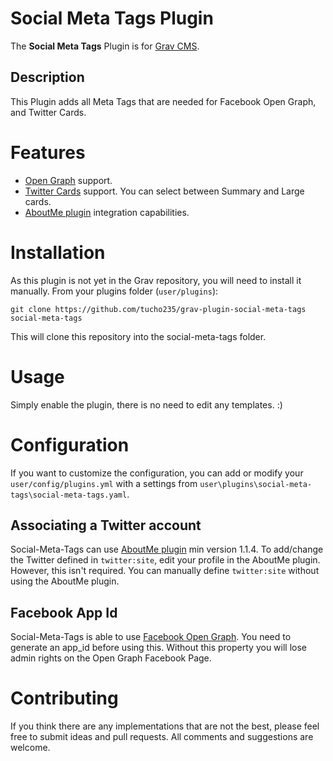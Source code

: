 # Social Meta Tags Plugin

The **Social Meta Tags** Plugin is for [Grav CMS](http://github.com/getgrav/grav).

## Description

This Plugin adds all Meta Tags that are needed for Facebook Open Graph, and Twitter Cards.


# Features

* [Open Graph](http://ogp.me/) support.
* [Twitter Cards](https://dev.twitter.com/cards/overview) support. You can select between Summary and Large cards.
* [AboutMe plugin](https://github.com/Birssan/grav-plugin-about-me) integration capabilities.


# Installation

As this plugin is not yet in the Grav repository, you will need to install it manually. From your plugins folder (`user/plugins`):

```
git clone https://github.com/tucho235/grav-plugin-social-meta-tags social-meta-tags
```

This will clone this repository into the social-meta-tags folder.


# Usage

Simply enable the plugin, there is no need to edit any templates. :)

# Configuration
If you want to customize the configuration, you can add or modify your `user/config/plugins.yml`
with a settings from `user\plugins\social-meta-tags\social-meta-tags.yaml`.

## Associating a Twitter account

Social-Meta-Tags can use [AboutMe plugin](https://github.com/Birssan/grav-plugin-about-me)
min version 1.1.4. To add/change the Twitter defined in `twitter:site`, edit
your profile in the AboutMe plugin. However, this isn't required. You can
manually define `twitter:site` without using the AboutMe plugin.

## Facebook App Id

Social-Meta-Tags is able to use [Facebook Open Graph](https://developers.facebook.com/docs/opengraph/getting-started).
You need to generate an app_id before using this. Without this property you will lose admin rights on the Open Graph Facebook Page.

# Contributing

If you think there are any implementations that are not the best, please feel
free to submit ideas and pull requests. All comments and suggestions are welcome.
